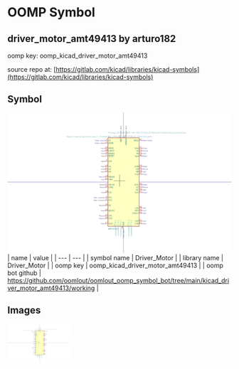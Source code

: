 # OOMP Symbol  
## driver_motor_amt49413  by arturo182  
  
oomp key: oomp_kicad_driver_motor_amt49413  
  
source repo at: [https://gitlab.com/kicad/libraries/kicad-symbols](https://gitlab.com/kicad/libraries/kicad-symbols)  
## Symbol  
  
[![working.png](working_600.png)](working.png)  
| name | value | 
| --- | --- | 
| symbol name | Driver_Motor | 
| library name | Driver_Motor | 
| oomp key | oomp_kicad_driver_motor_amt49413 | 
| oomp bot github | https://github.com/oomlout/oomlout_oomp_symbol_bot/tree/main/kicad_driver_motor_amt49413/working | 
## Images  
  
[![working.png](working_140.png)](working.png)  
